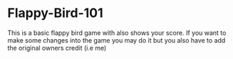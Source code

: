 # Flappy-Bird-101
This is a basic flappy bird game with also shows your score.
If you want to make some changes into the game you may do it but you also have to add the original owners credit (i.e me)
